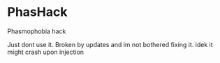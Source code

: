 # PhasHack
Phasmophobia hack

Just dont use it. Broken by updates and im not bothered fixing it. idek it might crash upon injection
